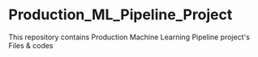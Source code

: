 # Production_ML_Pipeline_Project

This repository contains Production Machine Learning Pipeline project's Files &amp; codes

